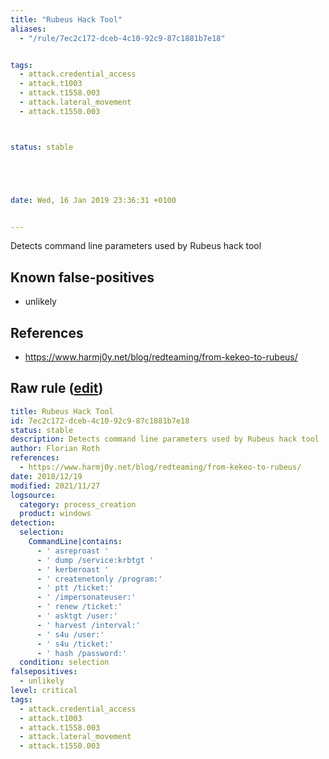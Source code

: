 ```yaml
---
title: "Rubeus Hack Tool"
aliases:
  - "/rule/7ec2c172-dceb-4c10-92c9-87c1881b7e18"


tags:
  - attack.credential_access
  - attack.t1003
  - attack.t1558.003
  - attack.lateral_movement
  - attack.t1550.003



status: stable





date: Wed, 16 Jan 2019 23:36:31 +0100


---
```


Detects command line parameters used by Rubeus hack tool

<!--more-->


## Known false-positives

* unlikely



## References

* https://www.harmj0y.net/blog/redteaming/from-kekeo-to-rubeus/


## Raw rule ([edit](https://github.com/SigmaHQ/sigma/edit/master/rules/windows/process_creation/proc_creation_win_hack_rubeus.yml))
```yaml
title: Rubeus Hack Tool
id: 7ec2c172-dceb-4c10-92c9-87c1881b7e18
status: stable
description: Detects command line parameters used by Rubeus hack tool
author: Florian Roth
references:
  - https://www.harmj0y.net/blog/redteaming/from-kekeo-to-rubeus/
date: 2018/12/19
modified: 2021/11/27
logsource:
  category: process_creation
  product: windows
detection:
  selection:
    CommandLine|contains:
      - ' asreproast '
      - ' dump /service:krbtgt '
      - ' kerberoast '
      - ' createnetonly /program:'
      - ' ptt /ticket:'
      - ' /impersonateuser:'
      - ' renew /ticket:'
      - ' asktgt /user:'
      - ' harvest /interval:'
      - ' s4u /user:'
      - ' s4u /ticket:'
      - ' hash /password:'
  condition: selection
falsepositives:
  - unlikely
level: critical
tags:
  - attack.credential_access
  - attack.t1003
  - attack.t1558.003
  - attack.lateral_movement
  - attack.t1550.003

```
